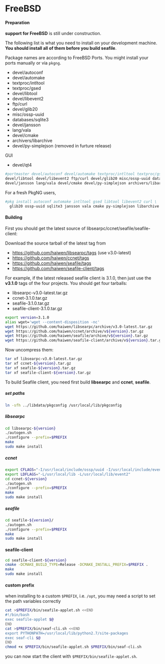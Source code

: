 # FreeBSD

#### Preparation

**support for FreeBSD** is still under construction.

The following list is what you need to install on your development machine. __You should install all of them before you build seafile__.

Package names are according to FreeBSD Ports. You might install your ports
manually or via ``pkgng``.

* devel/autoconf
* devel/automake
* textproc/intltool
* textproc/gsed
* devel/libtool
* devel/libevent2
* ftp/curl
* devel/glib20
* misc/ossp-uuid
* databases/sqlite3
* devel/jansson
* lang/vala
* devel/cmake
* archivers/libarchive
* devel/py-simplejson (removed in furture release)
 
GUI
* devel/qt4

```bash
#portmaster devel/autoconf devel/automake textproc/intltool textproc/gsed \
devel/libtool devel/libevent2 ftp/curl devel/glib20 misc/ossp-uuid databases/sqlite3 \
devel/jansson lang/vala devel/cmake devel/py-simplejson archivers/libarchive
```
For a fresh PkgNG users,

```bash
#pkg install autoconf automake intltool gsed libtool libevent2 curl \
  glib20 ossp-uuid sqlite3 jansson vala cmake py-simplejson libarchive
```

#### Building

First you should get the latest source of libsearpc/ccnet/seafile/seafile-client:

Download the source tarball of the latest tag from

- https://github.com/haiwen/libsearpc/tags (use v3.0-latest)
- https://github.com/haiwen/ccnet/tags
- https://github.com/haiwen/seafile/tags
- https://github.com/haiwen/seafile-client/tags

For example, if the latest released seafile client is 3.1.0, then just use the **v3.1.0** tags of the four projects. You should get four tarballs:

- libsearpc-v3.0-latest.tar.gz
- ccnet-3.1.0.tar.gz
- seafile-3.1.0.tar.gz
- seafile-client-3.1.0.tar.gz

```sh
export version=3.1.0
alias wget='wget --content-disposition -nc'
wget https://github.com/haiwen/libsearpc/archive/v3.0-latest.tar.gz
wget https://github.com/haiwen/ccnet/archive/v${version}.tar.gz
wget https://github.com/haiwen/seafile/archive/v${version}.tar.gz
wget https://github.com/haiwen/seafile-client/archive/v${version}.tar.gz
```

Now uncompress them:

```sh
tar xf libsearpc-v3.0-latest.tar.gz
tar xf ccnet-${version}.tar.gz
tar xf seafile-${version}.tar.gz
tar xf seafile-client-${version}.tar.gz
```

To build Seafile client, you need first build **libsearpc** and **ccnet**, **seafile**.

##### set paths
```bash
ln -sfh ../libdata/pkgconfig /usr/local/lib/pkgconfig
```

##### libsearpc

```bash
cd libsearpc-${version}
./autogen.sh
./configure --prefix=$PREFIX
make
sudo make install
```

##### ccnet #####

```bash
export CFLAGS="-I/usr/local/include/ossp/uuid -I/usr/local/include/event2"
export LDFLAGS="-L/usr/local/lib -L/usr/local/lib/event2"
cd ccnet-${version}
./autogen.sh
./configure --prefix=$PREFIX
make
sudo make install
```

##### seafile

```bash
cd seafile-${version}/
./autogen.sh
./configure --prefix=$PREFIX
make
sudo make install
```

#### seafile-client

```bash
cd seafile-client-${version}
cmake -DCMAKE_BUILD_TYPE=Release -DCMAKE_INSTALL_PREFIX=$PREFIX .
make
sudo make install
```

#### custom prefix
when installing to a custom ```$PREFIX```, i.e. ```/opt```, you may need a script to set the path variables correctly

```bash
cat >$PREFIX/bin/seafile-applet.sh <<END
#!/bin/bash
exec seafile-applet $@
END
cat >$PREFIX/bin/seaf-cli.sh <<END
export PYTHONPATH=/usr/local/lib/python2.7/site-packages
exec seaf-cli $@
END
chmod +x $PREFIX/bin/seafile-applet.sh $PREFIX/bin/seaf-cli.sh
```
you can now start the client with ```$PREFIX/bin/seafile-applet.sh```.

